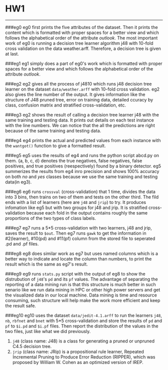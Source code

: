 # HW1

---
###eg0
eg0 first prints the five attributes of the dataset. Then it prints the content which is formatted with proper spaces for a better view and which follows the alphabetical order of the attribute *outlook*. The most important work of eg0 is running a decision tree learner algorithm j48 with 10-fold cross validation on the data weather.arff. Therefore, a decision tree is given at last.

###eg1
eg1 simply does a part of eg0's work which is formatted with proper spaces for a better view and which follows the alphabetical order of the attribute *outlook*.

###eg2
eg2 gives all the process of j4810 which runs j48 decision tree learner on the dataset `data/weather.arff` with 10-fold cross validation. eg2 also gives the line number of the output. It gives information like the structure of J48 pruned tree, error on training data, detailed ccuracy by class, confusion matrix and stratified cross-validation, etc. 

###eg3
eg2 shows the result of calling a decision tree learner j48 with the same training and testing data. It prints out details on each test instance with the line numbers. We can notice that the all the predictions are right because of the same training and testing data.

###eg4
eg4 prints the actual and predicted values from each instance with the `wantgot()` function to give a formatted result.

###eg5
eg5 uses the results of eg4 and runs the python script abcd.py on them. {a, b, c, d} denotes the true negatives, false negatives, false positives, and true positives (reespectively) found by a binary detector. eg5 summerizes the results from eg4 inro precision and shows 100% accuracy on both *no* and *yes* classes because we use the same training and testing data(in eg3).

###eg6
eg6 runs `crossval` (cross-validation) that 1 time, divides the data into 3 bins, then trains on two of them and tests on the other third. The fild ends with a list of learners (here are `j48` and `jrip`) to try. It produces infomation like eg5 but with two groups for j48 and jrip. It is stratified cross-validation because each fold in the output contains roughly the same proportions of the two types of class labels.

###eg7
eg7 runs a 5*5 cross-validation with two learners, j48 and jrip, saves the result to `$out`. Then eg7 runs `gawk` to get the information in #2(learner), #10(pd) and #11(pf) column from the stored file to seperated .pd and .pf files.

###eg8
eg8 does similar work as eg7 but uses named columns which is a better way to indicate and locate the column than numbers, to print the result which is the same as eg7's result.

###eg9
eg9 runs `stats.py` script with the output of eg8 to show the distrubution of `j48`'s `pd` and its `pf` values. The advantage of separating the reporting of a data mining run is that this structure is much better in such senario like we run data mining in HPC or other high power servers and get the visualized data in our local machine. Data mining is time and resource consuming, such structure will help make the work more efficient and keep the result safe.  

###eg10
eg10 uses the dataset `data/jedit-4.1.arff` to run the learners `j48`, `nb`, `rbfnet` and `bnet` with 5*5 cross-validation and store the results of `pd` and `pf` to `$i.pd` and `$i.pf` files. Then report the distribution of the values in the two files, just like what we did previously.

 1. `j48` (class name: J48) is a class for generating a pruned or unpruned C4.5 decision tree.
 2. `jrip` (class name: JRip) is a propositional rule learner, Repeated Incremental Pruning to Produce Error Reduction (RIPPER), which was proposed by William W. Cohen as an optimized version of IREP.
 

